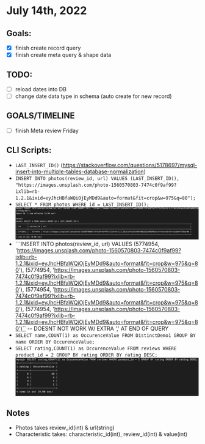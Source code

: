 # July 14th, 2022

## Goals:
- [X] finish create record query
- [X] finish create meta query & shape data

## TODO:
- [ ] reload dates into DB
- [ ] change date data type in schema (auto create for new record)

## GOALS/TIMELINE
- [ ] finish Meta review Friday

## CLI Scripts:
- ```LAST_INSERT_ID()``` (https://stackoverflow.com/questions/5178697/mysql-insert-into-multiple-tables-database-normalization)
- ```INSERT INTO photos(review_id, url) VALUES (LAST_INSERT_ID(), "https://images.unsplash.com/photo-1560570803-7474c0f9af99?ixlib=rb-1.2.1&ixid=eyJhcHBfaWQiOjEyMDd9&auto=format&fit=crop&w=975&q=80");```
- ```SELECT * FROM photos WHERE id = LAST_INSERT_ID();```
  ![](Resources/LAST_INSERT_ID().png)
- ```INSERT INTO photos(review_id, url) VALUES (5774954, 'https://images.unsplash.com/photo-1560570803-7474c0f9af99?ixlib=rb-1.2.1&ixid=eyJhcHBfaWQiOjEyMDd9&auto=format&fit=crop&w=975&q=80'), (5774954, 'https://images.unsplash.com/photo-1560570803-7474c0f9af99?ixlib=rb-1.2.1&ixid=eyJhcHBfaWQiOjEyMDd9&auto=format&fit=crop&w=975&q=80'), (5774954, 'https://images.unsplash.com/photo-1560570803-7474c0f9af99?ixlib=rb-1.2.1&ixid=eyJhcHBfaWQiOjEyMDd9&auto=format&fit=crop&w=975&q=80'), (5774954, 'https://images.unsplash.com/photo-1560570803-7474c0f9af99?ixlib=rb-1.2.1&ixid=eyJhcHBfaWQiOjEyMDd9&auto=format&fit=crop&w=975&q=80')`` -- DOESNT NOT WORK W/ EXTRA ',' AT END OF QUERY
- ```SELECT name,COUNT(1) as OccurenceValue FROM DistinctDemo1 GROUP BY name ORDER BY OccurenceValue;```
- ```SELECT rating,COUNT(1) as OccurenceValue FROM reviews WHERE product_id = 2 GROUP BY rating ORDER BY rating DESC;``` ![](Resources/mySQL_count().png)

## Notes
- Photos takes review_id(int) & url(string)
- Characteristic takes: characteristic_id(int), review_id(int) & value(int)

